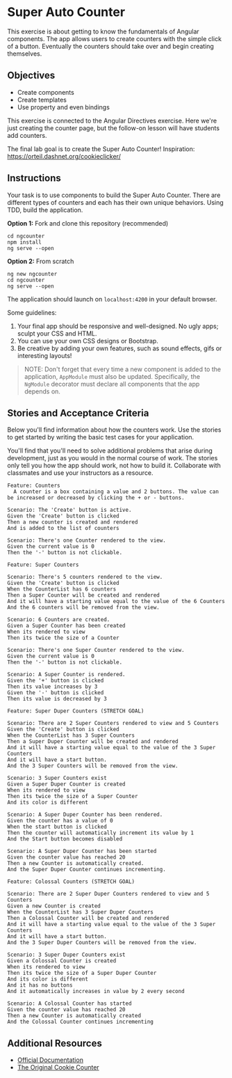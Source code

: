 # Super Auto Counter

This exercise is about getting to know the fundamentals of Angular components. The app allows users to create counters with the simple click of a button. Eventually the counters should take over and begin creating themselves.

## Objectives

* Create components
* Create templates
* Use property and even bindings

This exercise is connected to the Angular Directives exercise. Here we're just creating the counter page, but the follow-on lesson will have students add counters.

The final lab goal is to create the Super Auto Counter!
Inspiration: https://orteil.dashnet.org/cookieclicker/

## Instructions

Your task is to use components to build the Super Auto Counter. There are different types of counters and each has their own unique behaviors. Using TDD, build the application.

**Option 1:** Fork and clone this repository (recommended)

```
cd ngcounter
npm install
ng serve --open
```

**Option 2:** From scratch

```
ng new ngcounter
cd ngcounter
ng serve --open
```

The application should launch on `localhost:4200` in your default browser.

Some guidelines:

1. Your final app should be responsive and well-designed. No ugly apps; sculpt your CSS and HTML.
2. You can use your own CSS designs or Bootstrap.
3. Be creative by adding your own features, such as sound effects, gifs or interesting layouts!

> NOTE: Don't forget that every time a new component is added to the application, `AppModule` must also be updated. Specifically, the `NgModule` decorator must declare all components that the app depends on. 

## Stories and Acceptance Criteria

Below you'll find information about how the counters work. Use the stories to get started by writing the basic test cases for your application. 

You'll find that you'll need to solve additional problems that arise during development, just as you would in the normal course of work. The stories only tell you how the app should work, not how to build it. Collaborate with classmates and use your instructors as a resource.

```gherkin
Feature: Counters
  A counter is a box containing a value and 2 buttons. The value can be increased or decreased by clicking the + or - buttons.
  
Scenario: The 'Create' button is active.
Given the 'Create' button is clicked
Then a new counter is created and rendered
And is added to the list of counters

Scenario: There's one Counter rendered to the view.
Given the current value is 0
Then the '-' button is not clickable.

Feature: Super Counters

Scenario: There's 5 counters rendered to the view.
Given the 'Create' button is clicked
When the CounterList has 6 counters
Then a Super Counter will be created and rendered
And it will have a starting value equal to the value of the 6 Counters
And the 6 counters will be removed from the view.

Scenario: 6 Counters are created.
Given a Super Counter has been created
When its rendered to view
Then its twice the size of a Counter

Scenario: There's one Super Counter rendered to the view.
Given the current value is 0
Then the '-' button is not clickable.

Scenario: A Super Counter is rendered.
Given the '+' button is clicked
Then its value increases by 3
Given the '-' button is clicked
Then its value is decreased by 3

Feature: Super Duper Counters (STRETCH GOAL)

Scenario: There are 2 Super Counters rendered to view and 5 Counters
Given the 'Create' button is clicked
When the CounterList has 3 Super Counters
Then a Super Duper Counter will be created and rendered
And it will have a starting value equal to the value of the 3 Super Counters
And it will have a start button.
And the 3 Super Counters will be removed from the view.

Scenario: 3 Super Counters exist
Given a Super Duper Counter is created
When its rendered to view
Then its twice the size of a Super Counter
And its color is different

Scenario: A Super Duper Counter has been rendered.
Given the counter has a value of 0
When the start button is clicked
Then the counter will automatically increment its value by 1
And the Start button becomes disabled

Scenario: A Super Duper Counter has been started
Given the counter value has reached 20
Then a new Counter is automatically created.
And the Super Duper Counter continues incrementing.

Feature: Colossal Counters (STRETCH GOAL)

Scenario: There are 2 Super Duper Counters rendered to view and 5 Counters
Given a new Counter is created
When the CounterList has 3 Super Duper Counters
Then a Colossal Counter will be created and rendered
And it will have a starting value equal to the value of the 3 Super Counters
And it will have a start button.
And the 3 Super Duper Counters will be removed from the view.

Scenario: 3 Super Duper Counters exist
Given a Colossal Counter is created
When its rendered to view
Then its twice the size of a Super Duper Counter
And its color is different
And it has no buttons
And it automatically increases in value by 2 every second

Scenario: A Colossal Counter has started
Given the counter value has reached 20
Then a new Counter is automatically created
And the Colossal Counter continues incrementing
```

## Additional Resources

- [Official Documentation](https://angular.io/guide/architecture-components#template-syntax)
- [The Original Cookie Counter](https://orteil.dashnet.org/cookieclicker/)

